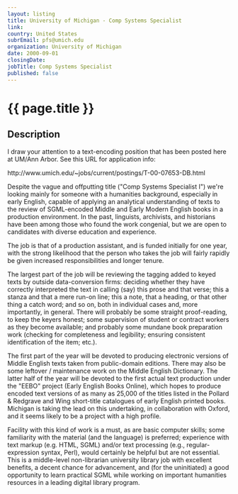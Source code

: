 ```yaml
---
layout: listing
title: University of Michigan - Comp Systems Specialist
link:
country: United States
subrEmail: pfs@umich.edu
organization: University of Michigan 
date: 2000-09-01
closingDate: 
jobTitle: Comp Systems Specialist
published: false
---
```



# {{ page.title }}

## Description


<p>I draw your attention to a text-encoding position that has been posted here at UM/Ann Arbor. See this URL for application info:</p>
<p> http://www.umich.edu/~jobs/current/postings/T-00-07653-DB.html </p>
<p> Despite the vague and offputting title ("Comp Systems Specialist I") we're looking mainly for someone with a humanities background, especially in early English, capable of applying an analytical understanding of texts to the review of SGML-encoded Middle and Early Modern English books in a production environment. In the past, linguists, archivists, and historians have been among those who found the work congenial, but we are open to candidates with diverse education and experience.</p>
<p> The job is that of a production assistant, and is funded initially for one year, with the strong likelihood that the person who takes the job will fairly rapidly be given increased responsibilities and longer tenure.</p>
<p> The largest part of the job will be reviewing the tagging added to keyed texts by outside data-conversion firms: deciding whether they have correctly interpreted the text in calling (say) this prose and that verse; this a stanza and that a mere run-on line; this a note, that a heading, or that other thing a catch word; and so on, both in individual cases and, more importantly, in general. There will probably be some straight proof-reading, to keep the keyers honest; some supervision of student or contract workers as they become available; and probably some mundane book preparation work (checking for completeness and legibility; ensuring consistent identification of the item; etc.).</p>
<p> The first part of the year will be devoted to producing electronic versions of Middle English texts taken from public-domain editions. There may also be some leftover / maintenance work on the Middle English Dictionary. The latter half of the year will be devoted to the first actual text production under the "EEBO" project (Early English Books Online), which hopes to produce encoded text versions of as many as 25,000 of the titles listed in the Pollard & Redgrave and Wing short-title catalogues of early English printed books. Michigan is taking the lead on this undertaking, in collaboration with Oxford, and it seems likely to be a project with a high profile.</p>
<p> Facility with this kind of work is a must, as are basic computer skills; some familiarity with the material (and the language) is preferred; experience with text markup (e.g. HTML, SGML) and/or text processing (e.g., regular-expression syntax, Perl), would certainly be helpful but are not essential.
This is a middle-level non-librarian university library job with excellent benefits, a decent chance for advancement, and (for the uninitiated) a good opportunity to learn practical SGML while working on important humanities resources in a leading digital library program.
</p>
